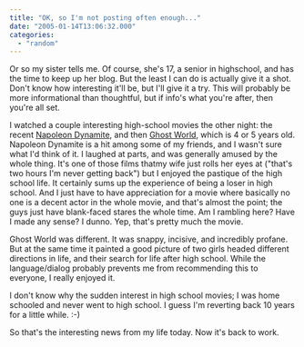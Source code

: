 ```yaml
---
title: "OK, so I'm not posting often enough..."
date: "2005-01-14T13:06:32.000"
categories: 
  - "random"
---
```


Or so my sister tells me. Of course, she's 17, a senior in highschool, and has the time to keep up her blog. But the least I can do is actually give it a shot. Don't know how interesting it'll be, but I'll give it a try. This will probably be more informational than thoughtful, but if info's what you're after, then you're all set.  
  
I watched a couple interesting high-school movies the other night: the recent [Napoleon Dynamite](http://us.imdb.com/title/tt0374900/), and then [Ghost World](http://us.imdb.com/title/tt0162346/), which is 4 or 5 years old. Napoleon Dynamite is a hit among some of my friends, and I wasn't sure what I'd think of it. I laughed at parts, and was generally amused by the whole thing. It's one of those films thatmy wife just rolls her eyes at ("that's two hours I'm never getting back") but I enjoyed the pastique of the high school life. It certainly sums up the experience of being a loser in high school. And I just have to have appreciation for a movie where basically no one is a decent actor in the whole movie, and that's almost the point; the guys just have blank-faced stares the whole time. Am I rambling here? Have I made any sense? I dunno. Yep, that's pretty much the movie.  
  
Ghost World was different. It was snappy, incisive, and incredibly profane. But at the same time it painted a good picture of two girls headed different directions in life, and their search for life after high school. While the language/dialog probably prevents me from recommending this to everyone, I really enjoyed it.  
  
I don't know why the sudden interest in high school movies; I was home schooled and never went to high school. I guess I'm reverting back 10 years for a little while. :-)  
  
So that's the interesting news from my life today. Now it's back to work.
